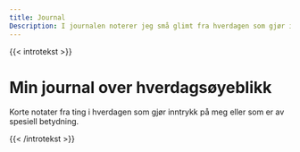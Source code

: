 ```yaml
---
title: Journal
Description: I journalen noterer jeg små glimt fra hverdagen som gjør inntrykk på meg eller som er av spesiell betydning.
---
```


{{< introtekst >}}
<h1>Min journal over hverdagsøyeblikk</h1>
<p class="ingress">Korte notater fra ting i hverdagen som gjør inntrykk på meg eller som er av spesiell betydning.</p>
{{< /introtekst >}}
